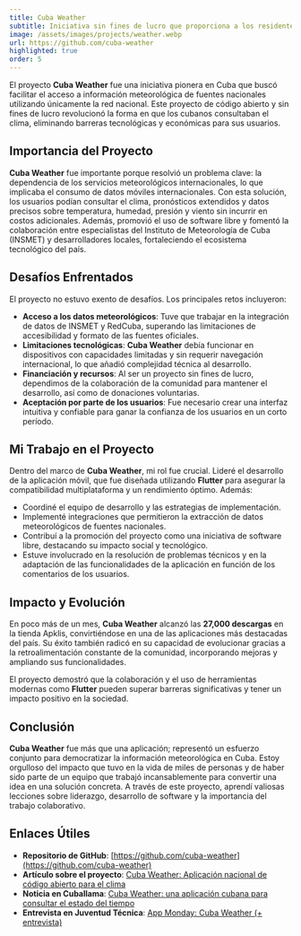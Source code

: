 ```yaml
---
title: Cuba Weather
subtitle: Iniciativa sin fines de lucro que proporciona a los residentes cubanos un fácil acceso a la información meteorológica nacional.
image: /assets/images/projects/weather.webp
url: https://github.com/cuba-weather
highlighted: true
order: 5
---
```


El proyecto **Cuba Weather** fue una iniciativa pionera en Cuba que buscó facilitar el acceso a información meteorológica de fuentes nacionales utilizando únicamente la red nacional. Este proyecto de código abierto y sin fines de lucro revolucionó la forma en que los cubanos consultaban el clima, eliminando barreras tecnológicas y económicas para sus usuarios.

## Importancia del Proyecto

**Cuba Weather** fue importante porque resolvió un problema clave: la dependencia de los servicios meteorológicos internacionales, lo que implicaba el consumo de datos móviles internacionales. Con esta solución, los usuarios podían consultar el clima, pronósticos extendidos y datos precisos sobre temperatura, humedad, presión y viento sin incurrir en costos adicionales. Además, promovió el uso de software libre y fomentó la colaboración entre especialistas del Instituto de Meteorología de Cuba (INSMET) y desarrolladores locales, fortaleciendo el ecosistema tecnológico del país.

## Desafíos Enfrentados

El proyecto no estuvo exento de desafíos. Los principales retos incluyeron:

- **Acceso a los datos meteorológicos**: Tuve que trabajar en la integración de datos de INSMET y RedCuba, superando las limitaciones de accesibilidad y formato de las fuentes oficiales.
- **Limitaciones tecnológicas**: **Cuba Weather** debía funcionar en dispositivos con capacidades limitadas y sin requerir navegación internacional, lo que añadió complejidad técnica al desarrollo.
- **Financiación y recursos**: Al ser un proyecto sin fines de lucro, dependimos de la colaboración de la comunidad para mantener el desarrollo, así como de donaciones voluntarias.
- **Aceptación por parte de los usuarios**: Fue necesario crear una interfaz intuitiva y confiable para ganar la confianza de los usuarios en un corto período.

## Mi Trabajo en el Proyecto

Dentro del marco de **Cuba Weather**, mi rol fue crucial. Lideré el desarrollo de la aplicación móvil, que fue diseñada utilizando **Flutter** para asegurar la compatibilidad multiplataforma y un rendimiento óptimo. Además:

- Coordiné el equipo de desarrollo y las estrategias de implementación.
- Implementé integraciones que permitieron la extracción de datos meteorológicos de fuentes nacionales.
- Contribuí a la promoción del proyecto como una iniciativa de software libre, destacando su impacto social y tecnológico.
- Estuve involucrado en la resolución de problemas técnicos y en la adaptación de las funcionalidades de la aplicación en función de los comentarios de los usuarios.

## Impacto y Evolución

En poco más de un mes, **Cuba Weather** alcanzó las **27,000 descargas** en la tienda Apklis, convirtiéndose en una de las aplicaciones más destacadas del país. Su éxito también radicó en su capacidad de evolucionar gracias a la retroalimentación constante de la comunidad, incorporando mejoras y ampliando sus funcionalidades.

El proyecto demostró que la colaboración y el uso de herramientas modernas como **Flutter** pueden superar barreras significativas y tener un impacto positivo en la sociedad.

## Conclusión

**Cuba Weather** fue más que una aplicación; representó un esfuerzo conjunto para democratizar la información meteorológica en Cuba. Estoy orgulloso del impacto que tuvo en la vida de miles de personas y de haber sido parte de un equipo que trabajó incansablemente para convertir una idea en una solución concreta. A través de este proyecto, aprendí valiosas lecciones sobre liderazgo, desarrollo de software y la importancia del trabajo colaborativo.

## Enlaces Útiles

- **Repositorio de GitHub**: [https://github.com/cuba-weather](https://github.com/cuba-weather)
- **Artículo sobre el proyecto**: [Cuba Weather: Aplicación nacional de código abierto para el clima](https://blog.leynier.dev/cuba-weather)
- **Noticia en Cuballama**: [Cuba Weather: una aplicación cubana para consultar el estado del tiempo](https://www.cuballama.com/blog/cuba-weather-aplicacion-cubana-consultar-estado-del-tiempo/)
- **Entrevista en Juventud Técnica**: [App Monday: Cuba Weather (+ entrevista)](https://medium.com/juventud-t%C3%A9cnica/lunes-de-app-cuba-weather-entrevista-73ca0c7d6cc9)
